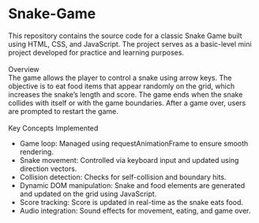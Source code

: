# Snake-Game

This repository contains the source code for a classic Snake Game built using HTML, CSS, and JavaScript. The project serves as a basic-level mini project developed for practice and learning purposes.<br>
<br>
Overview<br>
The game allows the player to control a snake using arrow keys. The objective is to eat food items that appear randomly on the grid, which increases the snake’s length and score. The game ends when the snake collides with itself or with the game boundaries. After a game over, users are prompted to restart the game.<br>
<br>
Key Concepts Implemented<br>
- Game loop: Managed using requestAnimationFrame to ensure smooth rendering.<br>
- Snake movement: Controlled via keyboard input and updated using direction vectors.<br>
- Collision detection: Checks for self-collision and boundary hits.<br>
- Dynamic DOM manipulation: Snake and food elements are generated and updated on the grid using JavaScript.<br>
- Score tracking: Score is updated in real-time as the snake eats food.<br>
- Audio integration: Sound effects for movement, eating, and game over.<br>
